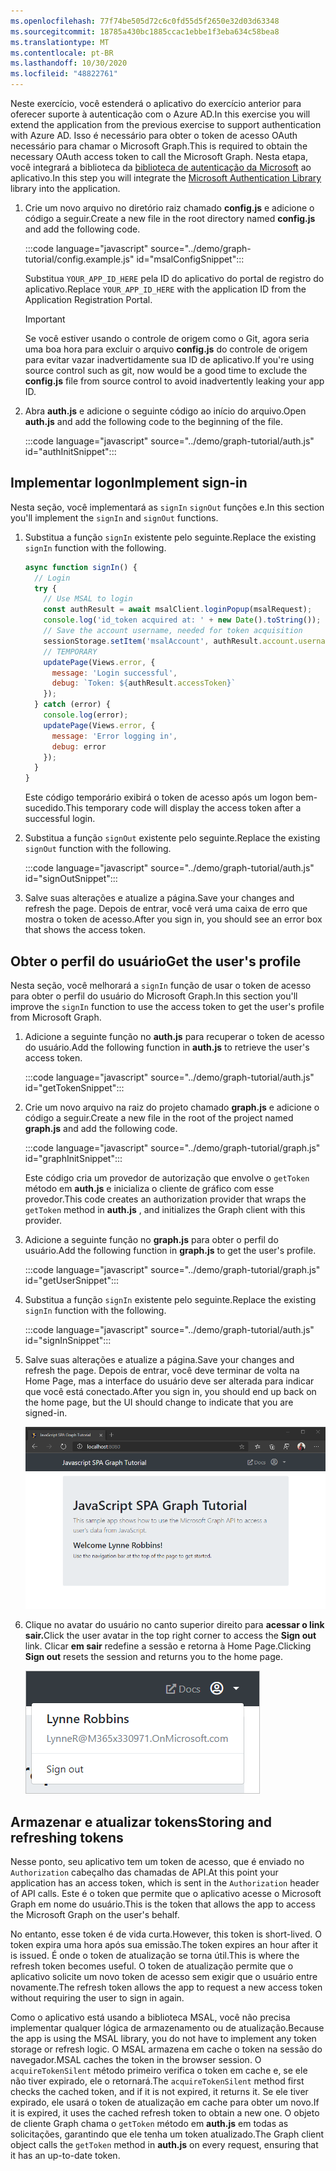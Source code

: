 ```yaml
---
ms.openlocfilehash: 77f74be505d72c6c0fd55d5f2650e32d03d63348
ms.sourcegitcommit: 18785a430bc1885ccac1ebbe1f3eba634c58bea8
ms.translationtype: MT
ms.contentlocale: pt-BR
ms.lasthandoff: 10/30/2020
ms.locfileid: "48822761"
---
```

<!-- markdownlint-disable MD002 MD041 -->

<span data-ttu-id="2ad59-101">Neste exercício, você estenderá o aplicativo do exercício anterior para oferecer suporte à autenticação com o Azure AD.</span><span class="sxs-lookup"><span data-stu-id="2ad59-101">In this exercise you will extend the application from the previous exercise to support authentication with Azure AD.</span></span> <span data-ttu-id="2ad59-102">Isso é necessário para obter o token de acesso OAuth necessário para chamar o Microsoft Graph.</span><span class="sxs-lookup"><span data-stu-id="2ad59-102">This is required to obtain the necessary OAuth access token to call the Microsoft Graph.</span></span> <span data-ttu-id="2ad59-103">Nesta etapa, você integrará a biblioteca da [biblioteca de autenticação da Microsoft](https://github.com/AzureAD/microsoft-authentication-library-for-js) ao aplicativo.</span><span class="sxs-lookup"><span data-stu-id="2ad59-103">In this step you will integrate the [Microsoft Authentication Library](https://github.com/AzureAD/microsoft-authentication-library-for-js) library into the application.</span></span>

1. <span data-ttu-id="2ad59-104">Crie um novo arquivo no diretório raiz chamado **config.js** e adicione o código a seguir.</span><span class="sxs-lookup"><span data-stu-id="2ad59-104">Create a new file in the root directory named **config.js** and add the following code.</span></span>

    :::code language="javascript" source="../demo/graph-tutorial/config.example.js" id="msalConfigSnippet":::

    <span data-ttu-id="2ad59-105">Substitua `YOUR_APP_ID_HERE` pela ID do aplicativo do portal de registro do aplicativo.</span><span class="sxs-lookup"><span data-stu-id="2ad59-105">Replace `YOUR_APP_ID_HERE` with the application ID from the Application Registration Portal.</span></span>

    > [!IMPORTANT]
    > <span data-ttu-id="2ad59-106">Se você estiver usando o controle de origem como o Git, agora seria uma boa hora para excluir o arquivo **config.js** do controle de origem para evitar vazar inadvertidamente sua ID de aplicativo.</span><span class="sxs-lookup"><span data-stu-id="2ad59-106">If you're using source control such as git, now would be a good time to exclude the **config.js** file from source control to avoid inadvertently leaking your app ID.</span></span>

1. <span data-ttu-id="2ad59-107">Abra **auth.js** e adicione o seguinte código ao início do arquivo.</span><span class="sxs-lookup"><span data-stu-id="2ad59-107">Open **auth.js** and add the following code to the beginning of the file.</span></span>

    :::code language="javascript" source="../demo/graph-tutorial/auth.js" id="authInitSnippet":::

## <a name="implement-sign-in"></a><span data-ttu-id="2ad59-108">Implementar logon</span><span class="sxs-lookup"><span data-stu-id="2ad59-108">Implement sign-in</span></span>

<span data-ttu-id="2ad59-109">Nesta seção, você implementará as `signIn` `signOut` funções e.</span><span class="sxs-lookup"><span data-stu-id="2ad59-109">In this section you'll implement the `signIn` and `signOut` functions.</span></span>

1. <span data-ttu-id="2ad59-110">Substitua a função `signIn` existente pelo seguinte.</span><span class="sxs-lookup"><span data-stu-id="2ad59-110">Replace the existing `signIn` function with the following.</span></span>

    ```javascript
    async function signIn() {
      // Login
      try {
        // Use MSAL to login
        const authResult = await msalClient.loginPopup(msalRequest);
        console.log('id_token acquired at: ' + new Date().toString());
        // Save the account username, needed for token acquisition
        sessionStorage.setItem('msalAccount', authResult.account.username);
        // TEMPORARY
        updatePage(Views.error, {
          message: 'Login successful',
          debug: `Token: ${authResult.accessToken}`
        });
      } catch (error) {
        console.log(error);
        updatePage(Views.error, {
          message: 'Error logging in',
          debug: error
        });
      }
    }
    ```

    <span data-ttu-id="2ad59-111">Este código temporário exibirá o token de acesso após um logon bem-sucedido.</span><span class="sxs-lookup"><span data-stu-id="2ad59-111">This temporary code will display the access token after a successful login.</span></span>

1. <span data-ttu-id="2ad59-112">Substitua a função `signOut` existente pelo seguinte.</span><span class="sxs-lookup"><span data-stu-id="2ad59-112">Replace the existing `signOut` function with the following.</span></span>

    :::code language="javascript" source="../demo/graph-tutorial/auth.js" id="signOutSnippet":::

1. <span data-ttu-id="2ad59-113">Salve suas alterações e atualize a página.</span><span class="sxs-lookup"><span data-stu-id="2ad59-113">Save your changes and refresh the page.</span></span> <span data-ttu-id="2ad59-114">Depois de entrar, você verá uma caixa de erro que mostra o token de acesso.</span><span class="sxs-lookup"><span data-stu-id="2ad59-114">After you sign in, you should see an error box that shows the access token.</span></span>

## <a name="get-the-users-profile"></a><span data-ttu-id="2ad59-115">Obter o perfil do usuário</span><span class="sxs-lookup"><span data-stu-id="2ad59-115">Get the user's profile</span></span>

<span data-ttu-id="2ad59-116">Nesta seção, você melhorará a `signIn` função de usar o token de acesso para obter o perfil do usuário do Microsoft Graph.</span><span class="sxs-lookup"><span data-stu-id="2ad59-116">In this section you'll improve the `signIn` function to use the access token to get the user's profile from Microsoft Graph.</span></span>

1. <span data-ttu-id="2ad59-117">Adicione a seguinte função no **auth.js** para recuperar o token de acesso do usuário.</span><span class="sxs-lookup"><span data-stu-id="2ad59-117">Add the following function in **auth.js** to retrieve the user's access token.</span></span>

    :::code language="javascript" source="../demo/graph-tutorial/auth.js" id="getTokenSnippet":::

1. <span data-ttu-id="2ad59-118">Crie um novo arquivo na raiz do projeto chamado **graph.js** e adicione o código a seguir.</span><span class="sxs-lookup"><span data-stu-id="2ad59-118">Create a new file in the root of the project named **graph.js** and add the following code.</span></span>

    :::code language="javascript" source="../demo/graph-tutorial/graph.js" id="graphInitSnippet":::

    <span data-ttu-id="2ad59-119">Este código cria um provedor de autorização que envolve o `getToken` método em **auth.js** e inicializa o cliente de gráfico com esse provedor.</span><span class="sxs-lookup"><span data-stu-id="2ad59-119">This code creates an authorization provider that wraps the `getToken` method in **auth.js** , and initializes the Graph client with this provider.</span></span>

1. <span data-ttu-id="2ad59-120">Adicione a seguinte função no **graph.js** para obter o perfil do usuário.</span><span class="sxs-lookup"><span data-stu-id="2ad59-120">Add the following function in **graph.js** to get the user's profile.</span></span>

    :::code language="javascript" source="../demo/graph-tutorial/graph.js" id="getUserSnippet":::

1. <span data-ttu-id="2ad59-121">Substitua a função `signIn` existente pelo seguinte.</span><span class="sxs-lookup"><span data-stu-id="2ad59-121">Replace the existing `signIn` function with the following.</span></span>

    :::code language="javascript" source="../demo/graph-tutorial/auth.js" id="signInSnippet":::

1. <span data-ttu-id="2ad59-122">Salve suas alterações e atualize a página.</span><span class="sxs-lookup"><span data-stu-id="2ad59-122">Save your changes and refresh the page.</span></span> <span data-ttu-id="2ad59-123">Depois de entrar, você deve terminar de volta na Home Page, mas a interface do usuário deve ser alterada para indicar que você está conectado.</span><span class="sxs-lookup"><span data-stu-id="2ad59-123">After you sign in, you should end up back on the home page, but the UI should change to indicate that you are signed-in.</span></span>

    ![Uma captura de tela da Home Page após entrar](./images/user-signed-in.png)

1. <span data-ttu-id="2ad59-125">Clique no avatar do usuário no canto superior direito para **acessar o link sair.**</span><span class="sxs-lookup"><span data-stu-id="2ad59-125">Click the user avatar in the top right corner to access the **Sign out** link.</span></span> <span data-ttu-id="2ad59-126">Clicar **em sair** redefine a sessão e retorna à Home Page.</span><span class="sxs-lookup"><span data-stu-id="2ad59-126">Clicking **Sign out** resets the session and returns you to the home page.</span></span>

    ![Uma captura de tela do menu suspenso com o link sair](./images/sign-out-button.png)

## <a name="storing-and-refreshing-tokens"></a><span data-ttu-id="2ad59-128">Armazenar e atualizar tokens</span><span class="sxs-lookup"><span data-stu-id="2ad59-128">Storing and refreshing tokens</span></span>

<span data-ttu-id="2ad59-129">Nesse ponto, seu aplicativo tem um token de acesso, que é enviado no `Authorization` cabeçalho das chamadas de API.</span><span class="sxs-lookup"><span data-stu-id="2ad59-129">At this point your application has an access token, which is sent in the `Authorization` header of API calls.</span></span> <span data-ttu-id="2ad59-130">Este é o token que permite que o aplicativo acesse o Microsoft Graph em nome do usuário.</span><span class="sxs-lookup"><span data-stu-id="2ad59-130">This is the token that allows the app to access the Microsoft Graph on the user's behalf.</span></span>

<span data-ttu-id="2ad59-131">No entanto, esse token é de vida curta.</span><span class="sxs-lookup"><span data-stu-id="2ad59-131">However, this token is short-lived.</span></span> <span data-ttu-id="2ad59-132">O token expira uma hora após sua emissão.</span><span class="sxs-lookup"><span data-stu-id="2ad59-132">The token expires an hour after it is issued.</span></span> <span data-ttu-id="2ad59-133">É onde o token de atualização se torna útil.</span><span class="sxs-lookup"><span data-stu-id="2ad59-133">This is where the refresh token becomes useful.</span></span> <span data-ttu-id="2ad59-134">O token de atualização permite que o aplicativo solicite um novo token de acesso sem exigir que o usuário entre novamente.</span><span class="sxs-lookup"><span data-stu-id="2ad59-134">The refresh token allows the app to request a new access token without requiring the user to sign in again.</span></span>

<span data-ttu-id="2ad59-135">Como o aplicativo está usando a biblioteca MSAL, você não precisa implementar qualquer lógica de armazenamento ou de atualização.</span><span class="sxs-lookup"><span data-stu-id="2ad59-135">Because the app is using the MSAL library, you do not have to implement any token storage or refresh logic.</span></span> <span data-ttu-id="2ad59-136">O MSAL armazena em cache o token na sessão do navegador.</span><span class="sxs-lookup"><span data-stu-id="2ad59-136">MSAL caches the token in the browser session.</span></span> <span data-ttu-id="2ad59-137">O `acquireTokenSilent` método primeiro verifica o token em cache e, se ele não tiver expirado, ele o retornará.</span><span class="sxs-lookup"><span data-stu-id="2ad59-137">The `acquireTokenSilent` method first checks the cached token, and if it is not expired, it returns it.</span></span> <span data-ttu-id="2ad59-138">Se ele tiver expirado, ele usará o token de atualização em cache para obter um novo.</span><span class="sxs-lookup"><span data-stu-id="2ad59-138">If it is expired, it uses the cached refresh token to obtain a new one.</span></span> <span data-ttu-id="2ad59-139">O objeto de cliente Graph chama o `getToken` método em **auth.js** em todas as solicitações, garantindo que ele tenha um token atualizado.</span><span class="sxs-lookup"><span data-stu-id="2ad59-139">The Graph client object calls the `getToken` method in **auth.js** on every request, ensuring that it has an up-to-date token.</span></span>
